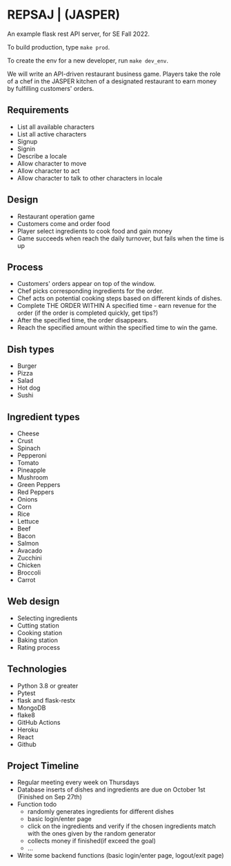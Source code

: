 # REPSAJ | (JASPER)
An example flask rest API server, for SE Fall 2022.

To build production, type `make prod`.

To create the env for a new developer, run `make dev_env`.

We will write an API-driven restaurant business game. Players take the role of a chef in the JASPER kitchen of a designated restaurant to earn money by fulfilling customers' orders.

## Requirements

- List all available characters
- List all active characters
- Signup
- Signin
- Describe a locale
- Allow character to move
- Allow character to act
- Allow character to talk to other characters in locale

## Design
- Restaurant operation game
- Customers come and order food
- Player select ingredients to cook food and gain money
- Game succeeds when reach the daily turnover, but fails when the time is up

## Process

- Customers' orders appear on top of the window.
- Chef picks corresponding ingredients for the order.
- Chef acts on potential cooking steps based on different kinds of dishes.
- Complete THE ORDER WITHIN A specified time - earn revenue for the order (if the order is completed quickly, get tips?)
- After the specified time, the order disappears.
- Reach the specified amount within the specified time to win the game.

## Dish types
- Burger
- Pizza
- Salad
- Hot dog
- Sushi

## Ingredient types
- Cheese
- Crust
- Spinach 
- Pepperoni
- Tomato 
- Pineapple
- Mushroom
- Green Peppers
- Red Peppers
- Onions
- Corn
- Rice
- Lettuce
- Beef
- Bacon
- Salmon
- Avacado
- Zucchini
- Chicken
- Broccoli
- Carrot


## Web design
- Selecting ingredients
- Cutting station
- Cooking station 
- Baking station
- Rating process     

## Technologies
- Python 3.8 or greater
- Pytest
- flask and flask-restx
- MongoDB
- flake8
- GitHub Actions
- Heroku
- React
- Github

## Project Timeline
- Regular meeting every week on Thursdays
- Database inserts of dishes and ingredients are due on October 1st (Finished on Sep 27th)
- Function todo
   - randomly generates ingredients for different dishes
   - basic login/enter page
   - click on the ingredients and verify if the chosen ingredients match with the ones given by the random generator
   - collects money if finished(if exceed the goal)
   - ...
- Write some backend functions (basic login/enter page, logout/exit page) 

